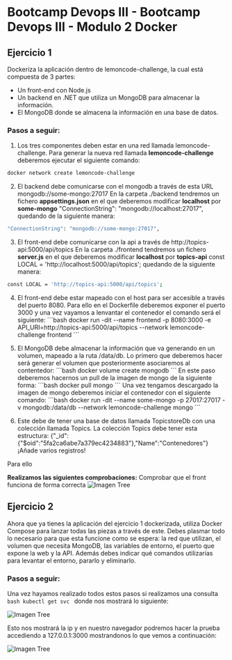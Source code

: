 # Bootcamp Devops III - Bootcamp Devops III - Modulo 2 Docker

## Ejercicio 1

Dockeriza la aplicación dentro de lemoncode-challenge, la cual está compuesta de 3 partes:

- Un front-end con Node.js
- Un backend en .NET que utiliza un MongoDB para almacenar la información.
- El MongoDB donde se almacena la información en una base de datos.

### Pasos a seguir:

1. Los tres componentes deben estar en una red llamada lemoncode-challenge.
Para generar la nueva red llamada **lemoncode-challenge** deberemos ejecutar el siguiente comando: 

```bash
docker network create lemoncode-challenge
```

2. El backend debe comunicarse con el mongodb a través de esta URL mongodb://some-mongo:27017
En la carpeta ./backend tendremos un fichero **appsettings.json** en el que deberemos modificar **localhost** por **some-mongo**  "ConnectionString": "mongodb://localhost:27017", quedando de la siguiente manera: 
```bash
"ConnectionString": "mongodb://some-mongo:27017",
```

3. El front-end debe comunicarse con la api a través de http://topics-api:5000/api/topics
En la carpeta ./frontend tendremos un fichero **server.js** en el que deberemos modificar **localhost** por **topics-api**  const LOCAL = 'http://localhost:5000/api/topics'; quedando de la siguiente manera: 
```bash
const LOCAL = 'http://topics-api:5000/api/topics';
```

4. El front-end debe estar mapeado con el host para ser accesible a través del puerto 8080.
Para ello en el Dockerfile deberemos exponer el puerto 3000 y una vez vayamos a lenvantar el contenedor el comando será el siguiente:
´´´bash
docker run -dit --name frontend -p 8080:3000 -e API_URI=http://topics-api:5000/api/topics --network lemoncode-challenge frontend
´´´

5. El MongoDB debe almacenar la información que va generando en un volumen, mapeado a la ruta /data/db.
Lo primero que deberemos hacer será generar el volumen que posteriormente asociaremos al contentedor: 
´´´bash
docker volume create mongodb
´´´
En este paso deberemos hacernos un pull de la imagen de mongo de la siguiente forma:
´´´bash
docker pull mongo
´´´
Una vez tengamos descargado la imagen de mongo deberemos iniciar el contenedor con el siguiente comando:
´´´bash
docker run -dit --name some-mongo -p 27017:27017 -v mongodb:/data/db --network lemoncode-challenge mongo
´´´

6. Este debe de tener una base de datos llamada TopicstoreDb con una colección llamada Topics. La colección Topics debe tener esta estructura: {"_id":{"$oid":"5fa2ca6abe7a379ec4234883"},"Name":"Contenedores"} ¡Añade varios registros!

Para ello 

**Realizamos las siguientes comprobaciones:**
Comprobar que el front funciona de forma correcta
![Imagen Tree](./imagenes/prueba_front.png )

## Ejercicio 2

Ahora que ya tienes la aplicación del ejercicio 1 dockerizada, utiliza Docker Compose para lanzar todas las piezas a través de este. Debes plasmar todo lo necesario para que esta funcione como se espera: la red que utilizan, el volumen que necesita MongoDB, las variables de entorno, el puerto que expone la web y la API. Además debes indicar qué comandos utilizarías para levantar el entorno, pararlo y eliminarlo.

### Pasos a seguir:

Una vez hayamos realizado todos estos pasos si realizamos una consulta ```bash kubectl get svc ``` donde nos mostrará lo siguiente:

![Imagen Tree](../../Imagenes/consulta1.png)

Esto nos mostrará la ip y en nuestro navegador podremos hacer la prueba accediendo a 127.0.0.1:3000 mostrandonos lo que vemos a continuación:

![Imagen Tree](../../Imagenes/consulta2.png)
